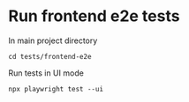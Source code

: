 # Run frontend e2e tests

In main project directory 
```
cd tests/frontend-e2e
```

Run tests in UI mode
```
npx playwright test --ui
```
